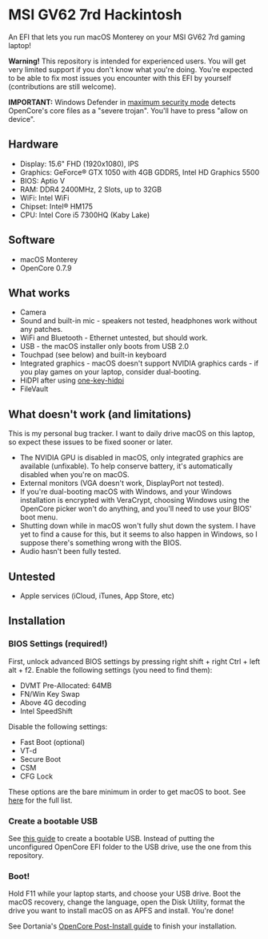 # MSI GV62 7rd Hackintosh

An EFI that lets you run macOS Monterey on your MSI GV62 7rd gaming laptop!

**Warning!** This repository is intended for experienced users. You will get very limited support if you don't know what you're doing. You're expected to be able to fix most issues you encounter with this EFI by yourself (contributions are still welcome).

**IMPORTANT:** Windows Defender in [maximum security mode](https://github.com/AndyFul/ConfigureDefender) detects OpenCore's core files as a "severe trojan". You'll have to press "allow on device".

## Hardware

- Display: 15.6" FHD (1920x1080), IPS
- Graphics: GeForce® GTX 1050 with 4GB GDDR5, Intel HD Graphics 5500
- BIOS: Aptio V
- RAM: DDR4 2400MHz, 2 Slots, up to 32GB
- WiFi: Intel WiFi
- Chipset: Intel® HM175
- CPU: Intel Core i5 7300HQ (Kaby Lake)

## Software

- macOS Monterey
- OpenCore 0.7.9

## What works

- Camera
- Sound and built-in mic - speakers not tested, headphones work without any patches.
- WiFi and Bluetooth - Ethernet untested, but should work.
- USB - the macOS installer only boots from USB 2.0
- Touchpad (see below) and built-in keyboard
- Integrated graphics - macOS doesn't support NVIDIA graphics cards - if you play games on your laptop, consider dual-booting.
- HiDPI after using [one-key-hidpi](https://github.com/xzhih/one-key-hidpi)
- FileVault

## What doesn't work (and limitations)

This is my personal bug tracker. I want to daily drive macOS on this laptop, so expect these issues to be fixed sooner or later.

- The NVIDIA GPU is disabled in macOS, only integrated graphics are available (unfixable). To help conserve battery, it's automatically disabled when you're on macOS.
- External monitors (VGA doesn't work, DisplayPort not tested).
- If you're dual-booting macOS with Windows, and your Windows installation is encrypted with VeraCrypt, choosing Windows using the OpenCore picker won't do anything, and you'll need to use your BIOS' boot menu.
- Shutting down while in macOS won't fully shut down the system. I have yet to find a cause for this, but it seems to also happen in Windows, so I suppose there's something wrong with the BIOS.
- Audio hasn't been fully tested.

## Untested

- Apple services (iCloud, iTunes, App Store, etc)

## Installation

### BIOS Settings (required!)

First, unlock advanced BIOS settings by pressing right shift + right Ctrl + left alt + f2.
Enable the following settings (you need to find them):

- DVMT Pre-Allocated: 64MB
- FN/Win Key Swap
- Above 4G decoding
- Intel SpeedShift

Disable the following settings:

- Fast Boot (optional)
- VT-d
- Secure Boot
- CSM
- CFG Lock

These options are the bare minimum in order to get macOS to boot. See [here](https://dortania.github.io/OpenCore-Install-Guide/config.plist/kaby-lake.html#intel-bios-settings) for the full list.

### Create a bootable USB

See [this guide](https://dortania.github.io/OpenCore-Install-Guide/installer-guide/) to create a bootable USB. Instead of putting the unconfigured OpenCore EFI folder to the USB drive, use the one from this repository.

### Boot!

Hold F11 while your laptop starts, and choose your USB drive. Boot the macOS recovery, change the language, open the Disk Utility, format the drive you want to install macOS on as APFS and install. You're done!

See Dortania's [OpenCore Post-Install guide](https://dortania.github.io/OpenCore-Post-Install/) to finish your installation.
